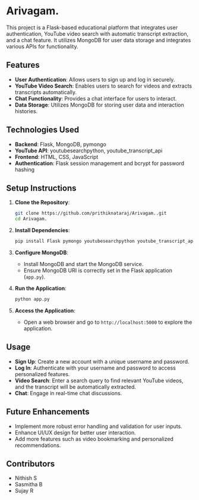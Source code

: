 # Arivagam.

This project is a Flask-based educational platform that integrates user authentication, YouTube video search with automatic transcript extraction, and a chat feature. It utilizes MongoDB for user data storage and integrates various APIs for functionality.

## Features

- **User Authentication**: Allows users to sign up and log in securely.
- **YouTube Video Search**: Enables users to search for videos and extracts transcripts automatically.
- **Chat Functionality**: Provides a chat interface for users to interact.
- **Data Storage**: Utilizes MongoDB for storing user data and interaction histories.

## Technologies Used

- **Backend**: Flask, MongoDB, pymongo
- **YouTube API**: youtubesearchpython, youtube_transcript_api
- **Frontend**: HTML, CSS, JavaScript
- **Authentication**: Flask session management and bcrypt for password hashing

## Setup Instructions

1. **Clone the Repository**:

   ```bash
   git clone https://github.com/prithiknataraj/Arivagam..git
   cd Arivagam.
   ```

2. **Install Dependencies**:

   ```bash
   pip install Flask pymongo youtubesearchpython youtube_transcript_api
   ```

3. **Configure MongoDB**:
   
   - Install MongoDB and start the MongoDB service.
   - Ensure MongoDB URI is correctly set in the Flask application (`app.py`).

4. **Run the Application**:

   ```bash
   python app.py
   ```

5. **Access the Application**:

   - Open a web browser and go to `http://localhost:5000` to explore the application.

## Usage

- **Sign Up**: Create a new account with a unique username and password.
- **Log In**: Authenticate with your username and password to access personalized features.
- **Video Search**: Enter a search query to find relevant YouTube videos, and the transcript will be automatically extracted.
- **Chat**: Engage in real-time chat discussions.

## Future Enhancements

- Implement more robust error handling and validation for user inputs.
- Enhance UI/UX design for better user interaction.
- Add more features such as video bookmarking and personalized recommendations.

## Contributors

- Nithish S
- Sasmitha B
- Sujay R

